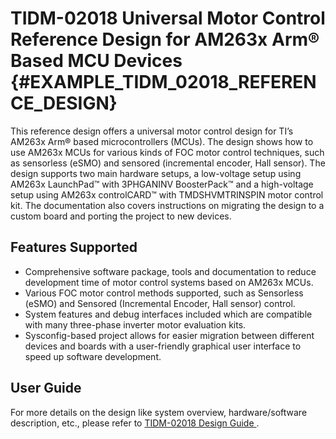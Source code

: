 # TIDM-02018 Universal Motor Control Reference Design for AM263x Arm® Based MCU Devices {#EXAMPLE_TIDM_02018_REFERENCE_DESIGN}

This reference design offers a universal motor control design for TI’s AM263x Arm® based microcontrollers (MCUs). The design shows how to use AM263x MCUs for various kinds of FOC motor control techniques, such as sensorless (eSMO) and sensored (incremental encoder, Hall sensor). The design supports two main hardware setups, a low-voltage setup using AM263x LaunchPad™ with 3PHGANINV BoosterPack™ and a high-voltage setup using AM263x controlCARD™ with TMDSHVMTRINSPIN motor control kit. The documentation also covers instructions on migrating the design to a custom board and porting the project to new devices.

## Features Supported

- Comprehensive software package, tools and documentation to reduce development time of motor control systems based on AM263x MCUs.
- Various FOC motor control methods supported, such as Sensorless (eSMO) and Sensored (Incremental Encoder, Hall sensor) control.
- System features and debug interfaces included which are compatible with many three-phase inverter motor evaluation kits.
- Sysconfig-based project allows for easier migration between different devices and boards with a user-friendly graphical user interface to speed up software development.

## User Guide

For more details on the design like system overview, hardware/software description, etc., please refer to  <a href="https://www.ti.com/tool/TIDM-02018" target="_blank"> TIDM-02018 Design Guide </a>.

